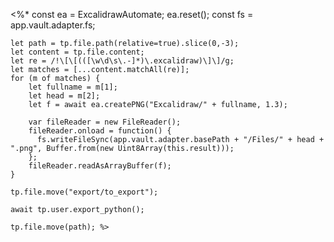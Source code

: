 <%*
	const ea = ExcalidrawAutomate;
	ea.reset();
	const fs = app.vault.adapter.fs;

	let path = tp.file.path(relative=true).slice(0,-3);
	let content = tp.file.content;
	let re = /!\[\[(([\w\d\s\.-]*)\.excalidraw)\]\]/g;
	let matches = [...content.matchAll(re)];
	for (m of matches) {
		let fullname = m[1];
		let head = m[2];
		let f = await ea.createPNG("Excalidraw/" + fullname, 1.3);
		
		var fileReader = new FileReader();
		fileReader.onload = function() {
		  fs.writeFileSync(app.vault.adapter.basePath + "/Files/" + head + ".png", Buffer.from(new Uint8Array(this.result)));
		};
		fileReader.readAsArrayBuffer(f);
	}

	tp.file.move("export/to_export");

	await tp.user.export_python();
	
	tp.file.move(path); %>